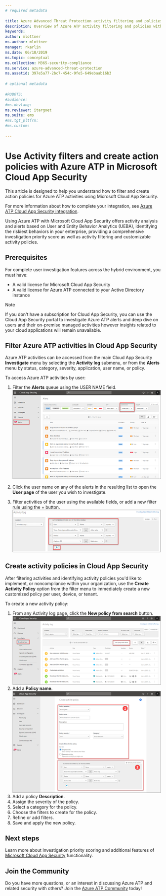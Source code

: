```yaml
---
# required metadata

title: Azure Advanced Threat Protection activity filtering and policies in Microsoft Cloud App Security  | Microsoft Docs
description: Overview of Azure ATP activity filtering and policies with Microsoft Cloud App Security.
keywords:
author: mlottner
ms.author: mlottner
manager: rkarlin
ms.date: 06/18/2019
ms.topic: conceptual
ms.collection: M365-security-compliance
ms.service: azure-advanced-threat-protection
ms.assetid: 397e5a77-2bc7-454c-9fe5-649ebaab16b3

# optional metadata

#ROBOTS:
#audience:
#ms.devlang:
ms.reviewer: itargoet
ms.suite: ems
#ms.tgt_pltfrm:
#ms.custom:

---
```


# Use Activity filters and create action policies with Azure ATP in Microsoft Cloud App Security 

This article is designed to help you understand how to filter and create action policies for Azure ATP activities using Microsoft Cloud App Security. 

For more information about how to complete your integration, see [Azure ATP Cloud App Security integration](https://docs.microsoft.com/cloud-app-security/aatp-integration/enable-azure-advanced-threat-protection).  

Using Azure ATP with Microsoft Cloud App Security offers activity analysis and alerts based on User and Entity Behavior Analytics (UEBA), identifying the riskiest behaviors in your enterprise, providing a comprehensive investigation priority score as well as activity filtering and customizable activity policies. 

## Prerequisites

For complete user investigation features across the hybrid environment, you must have:
- A valid license for Microsoft Cloud App Security
- A valid license for Azure ATP connected to your Active Directory instance

>[!NOTE]
>If you don't have a subscription for Cloud App Security, you can use the Cloud App Security portal to investigate Azure ATP alerts and deep dive on users and their on-premise managed activities however insights related to your cloud applications will remain unavailable.

## Filter Azure ATP activities in Cloud App Security  
 
Azure ATP activities can be accessed from the main Cloud App Security **Investigate** menu by selecting the **Activity log** submenu, or from the **Alerts** menu by status, category, severity, application, user name, or policy.  

To access Azure ATP activities by user:

1. Filter the **Alerts** queue using the USER NAME field. 
    ![Alerts queue](media/atp-mcas-alerts-queue.png)
1. Click the user name on any of the alerts in the resulting list to open the **User page** of the user you wish to investigate. 
    
1. Filter activities of the user using the available fields, or add a new filter rule using the + button.
    ![Alerts queue](media/atp-mcas-activity-filter.png)

## Create activity policies in Cloud App Security

After filtering activities and identifying activity policies you'd like to implement, or noncompliance within your organization, use the **Create Activity Policy** option from the filter menu to immediately create a new customized policy per user, device, or tenant. 

To create a new activity policy:

1. From any Activity log page, click the **New policy from search** button.  
    ![Create new activity policy](media/atp-mcas-activity-log.png)
1. Add a **Policy name**. 
    ![Create new activity policy -step 2](media/atp-mcas-create-policy.png)
1. Add a policy **Description**.  
1. Assign the severity of the policy.
1. Select a category for the policy.
1. Choose the filters to create for the policy.
1. Refine or add filters. 
1. Save and apply the new policy.  


## Next steps

Learn more about Investigation priority scoring and additional features of [Microsoft Cloud App Security](https://docs.microsoft.com/cloud-app-security/) functionality.
  
## Join the Community

Do you have more questions, or an interest in discussing Azure ATP and related security with others? Join the [Azure ATP Community](https://techcommunity.microsoft.com/t5/Azure-Advanced-Threat-Protection/bd-p/AzureAdvancedThreatProtection) today!




